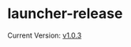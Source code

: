 # launcher-release
Current Version: [v1.0.3](https://github.com/Crystal-Factions-Client/launcher-release/releases/tag/v1.0.3)
